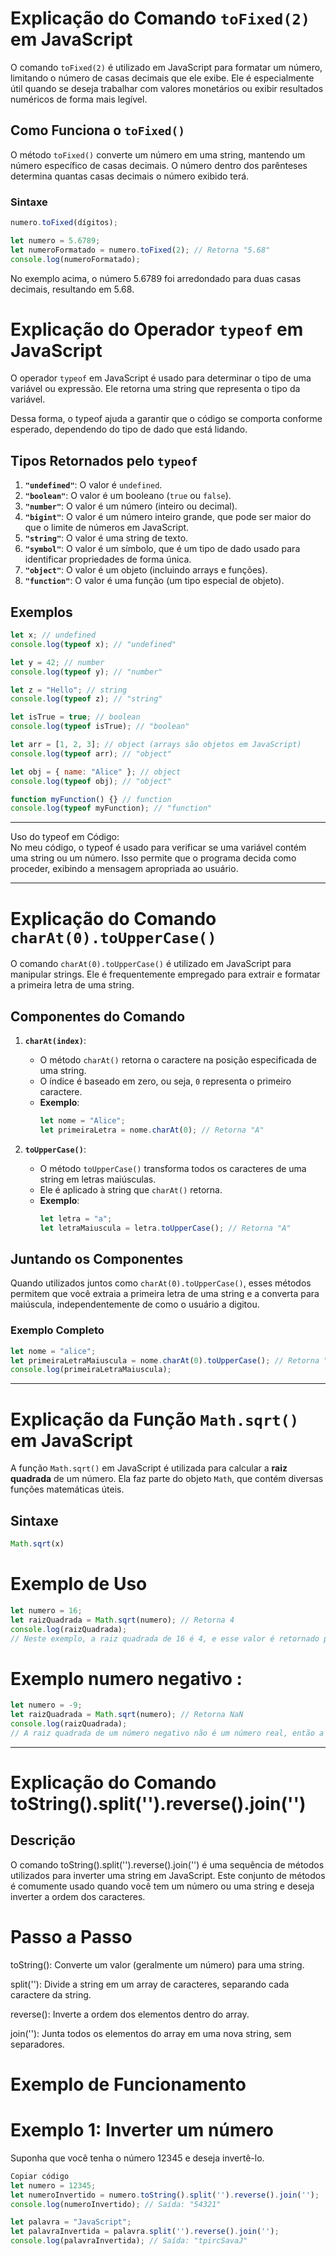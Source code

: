 # Explicação do Comando `toFixed(2)` em JavaScript

O comando `toFixed(2)` é utilizado em JavaScript para formatar um número, limitando o número de casas decimais que ele exibe. Ele é especialmente útil quando se deseja trabalhar com valores monetários ou exibir resultados numéricos de forma mais legível.

## Como Funciona o `toFixed()`

O método `toFixed()` converte um número em uma string, mantendo um número específico de casas decimais. O número dentro dos parênteses determina quantas casas decimais o número exibido terá.

### Sintaxe

```javascript
numero.toFixed(dígitos);

let numero = 5.6789;
let numeroFormatado = numero.toFixed(2); // Retorna "5.68"
console.log(numeroFormatado);

```
No exemplo acima, o número 5.6789 foi arredondado para duas casas decimais, resultando em 5.68.

# Explicação do Operador `typeof` em JavaScript

O operador `typeof` em JavaScript é usado para determinar o tipo de uma variável ou expressão. Ele retorna uma string que representa o tipo da variável.

Dessa forma, o typeof ajuda a garantir que o código se comporta conforme esperado, dependendo do tipo de dado que está lidando.


## Tipos Retornados pelo `typeof`

1. **`"undefined"`**: O valor é `undefined`.
2. **`"boolean"`**: O valor é um booleano (`true` ou `false`).
3. **`"number"`**: O valor é um número (inteiro ou decimal).
4. **`"bigint"`**: O valor é um número inteiro grande, que pode ser maior do que o limite de números em JavaScript.
5. **`"string"`**: O valor é uma string de texto.
6. **`"symbol"`**: O valor é um símbolo, que é um tipo de dado usado para identificar propriedades de forma única.
7. **`"object"`**: O valor é um objeto (incluindo arrays e funções).
8. **`"function"`**: O valor é uma função (um tipo especial de objeto).

## Exemplos

```javascript
let x; // undefined
console.log(typeof x); // "undefined"

let y = 42; // number
console.log(typeof y); // "number"

let z = "Hello"; // string
console.log(typeof z); // "string"

let isTrue = true; // boolean
console.log(typeof isTrue); // "boolean"

let arr = [1, 2, 3]; // object (arrays são objetos em JavaScript)
console.log(typeof arr); // "object"

let obj = { name: "Alice" }; // object
console.log(typeof obj); // "object"

function myFunction() {} // function
console.log(typeof myFunction); // "function"
```
--- 

Uso do typeof em Código:
<br>
No meu código, o typeof é usado para verificar se uma variável contém uma string ou um número. Isso permite que o programa decida como proceder, exibindo a mensagem apropriada ao usuário.

--- 

# Explicação do Comando `charAt(0).toUpperCase()`

O comando `charAt(0).toUpperCase()` é utilizado em JavaScript para manipular strings. Ele é frequentemente empregado para extrair e formatar a primeira letra de uma string.

## Componentes do Comando

1. **`charAt(index)`**:
   - O método `charAt()` retorna o caractere na posição especificada de uma string.
   - O índice é baseado em zero, ou seja, `0` representa o primeiro caractere.
   - **Exemplo**:
     ```javascript
     let nome = "Alice";
     let primeiraLetra = nome.charAt(0); // Retorna "A"
     ```

2. **`toUpperCase()`**:
   - O método `toUpperCase()` transforma todos os caracteres de uma string em letras maiúsculas.
   - Ele é aplicado à string que `charAt()` retorna.
   - **Exemplo**:
     ```javascript
     let letra = "a";
     let letraMaiuscula = letra.toUpperCase(); // Retorna "A"
     ```

## Juntando os Componentes

Quando utilizados juntos como `charAt(0).toUpperCase()`, esses métodos permitem que você extraia a primeira letra de uma string e a converta para maiúscula, independentemente de como o usuário a digitou.

### Exemplo Completo

```javascript
let nome = "alice";
let primeiraLetraMaiuscula = nome.charAt(0).toUpperCase(); // Retorna "A"
console.log(primeiraLetraMaiuscula);
```
--- 

# Explicação da Função `Math.sqrt()` em JavaScript

A função `Math.sqrt()` em JavaScript é utilizada para calcular a **raiz quadrada** de um número. Ela faz parte do objeto `Math`, que contém diversas funções matemáticas úteis.

## Sintaxe

```javascript
Math.sqrt(x)

```
# Exemplo de Uso 

````` javascript
let numero = 16;
let raizQuadrada = Math.sqrt(numero); // Retorna 4
console.log(raizQuadrada);
// Neste exemplo, a raiz quadrada de 16 é 4, e esse valor é retornado pela função.

`````
# Exemplo numero negativo :

````` javascript
let numero = -9;
let raizQuadrada = Math.sqrt(numero); // Retorna NaN
console.log(raizQuadrada);
// A raiz quadrada de um número negativo não é um número real, então a função retorna NaN (Not-a-Number).
`````
---
# Explicação do Comando toString().split('').reverse().join('')

## Descrição

O comando toString().split('').reverse().join('') é uma sequência de métodos utilizados para inverter uma string em JavaScript. Este conjunto de métodos é comumente usado quando você tem um número ou uma string e deseja inverter a ordem dos caracteres.

# Passo a Passo
toString(): Converte um valor (geralmente um número) para uma string.

split(''): Divide a string em um array de caracteres, separando cada caractere da string.

reverse(): Inverte a ordem dos elementos dentro do array.

join(''): Junta todos os elementos do array em uma nova string, sem separadores.

# Exemplo de Funcionamento
# Exemplo 1: Inverter um número
Suponha que você tenha o número 12345 e deseja invertê-lo.

```` javascript
Copiar código
let numero = 12345;
let numeroInvertido = numero.toString().split('').reverse().join('');
console.log(numeroInvertido); // Saída: "54321"
````
```` javascript
let palavra = "JavaScript";
let palavraInvertida = palavra.split('').reverse().join('');
console.log(palavraInvertida); // Saída: "tpircSavaJ"
````